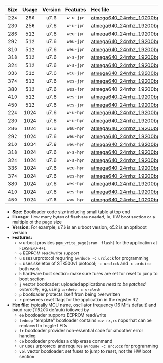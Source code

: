 |Size|Usage|Version|Features|Hex file|
|:-:|:-:|:-:|:-:|:--|
|224|256|u7.6|`w-u-jpr`|[atmega640_24mhz_19200bps_ur_vbl.hex](https://raw.githubusercontent.com/stefanrueger/urboot/main//atmega640_24mhz_19200bps_ur_vbl.hex)|
|230|256|u7.6|`w-u-jpr`|[atmega640_24mhz_19200bps_lednop_ur_vbl.hex](https://raw.githubusercontent.com/stefanrueger/urboot/main//atmega640_24mhz_19200bps_lednop_ur_vbl.hex)|
|286|512|u7.6|`weu-jpr`|[atmega640_24mhz_19200bps_ee_ur_vbl.hex](https://raw.githubusercontent.com/stefanrueger/urboot/main//atmega640_24mhz_19200bps_ee_ur_vbl.hex)|
|292|512|u7.6|`weu-jpr`|[atmega640_24mhz_19200bps_ee_lednop_ur_vbl.hex](https://raw.githubusercontent.com/stefanrueger/urboot/main//atmega640_24mhz_19200bps_ee_lednop_ur_vbl.hex)|
|310|512|u7.6|`weu-jpr`|[atmega640_24mhz_19200bps_ee_lednop_fr_ur_vbl.hex](https://raw.githubusercontent.com/stefanrueger/urboot/main//atmega640_24mhz_19200bps_ee_lednop_fr_ur_vbl.hex)|
|318|512|u7.6|`w-s-jpr`|[atmega640_24mhz_19200bps_vbl.hex](https://raw.githubusercontent.com/stefanrueger/urboot/main//atmega640_24mhz_19200bps_vbl.hex)|
|324|512|u7.6|`w-s-jpr`|[atmega640_24mhz_19200bps_lednop_vbl.hex](https://raw.githubusercontent.com/stefanrueger/urboot/main//atmega640_24mhz_19200bps_lednop_vbl.hex)|
|336|512|u7.6|`weu-jpr`|[atmega640_24mhz_19200bps_ee_lednop_fr_ce_ur_vbl.hex](https://raw.githubusercontent.com/stefanrueger/urboot/main//atmega640_24mhz_19200bps_ee_lednop_fr_ce_ur_vbl.hex)|
|374|512|u7.6|`wes-jpr`|[atmega640_24mhz_19200bps_ee_vbl.hex](https://raw.githubusercontent.com/stefanrueger/urboot/main//atmega640_24mhz_19200bps_ee_vbl.hex)|
|380|512|u7.6|`wes-jpr`|[atmega640_24mhz_19200bps_ee_lednop_vbl.hex](https://raw.githubusercontent.com/stefanrueger/urboot/main//atmega640_24mhz_19200bps_ee_lednop_vbl.hex)|
|410|512|u7.6|`wes-jpr`|[atmega640_24mhz_19200bps_ee_lednop_fr_vbl.hex](https://raw.githubusercontent.com/stefanrueger/urboot/main//atmega640_24mhz_19200bps_ee_lednop_fr_vbl.hex)|
|450|512|u7.6|`wes-jpr`|[atmega640_24mhz_19200bps_ee_lednop_fr_ce_vbl.hex](https://raw.githubusercontent.com/stefanrueger/urboot/main//atmega640_24mhz_19200bps_ee_lednop_fr_ce_vbl.hex)|
|224|1024|u7.6|`w-u-hpr`|[atmega640_24mhz_19200bps_ur.hex](https://raw.githubusercontent.com/stefanrueger/urboot/main//atmega640_24mhz_19200bps_ur.hex)|
|230|1024|u7.6|`w-u-hpr`|[atmega640_24mhz_19200bps_lednop_ur.hex](https://raw.githubusercontent.com/stefanrueger/urboot/main//atmega640_24mhz_19200bps_lednop_ur.hex)|
|286|1024|u7.6|`weu-hpr`|[atmega640_24mhz_19200bps_ee_ur.hex](https://raw.githubusercontent.com/stefanrueger/urboot/main//atmega640_24mhz_19200bps_ee_ur.hex)|
|292|1024|u7.6|`weu-hpr`|[atmega640_24mhz_19200bps_ee_lednop_ur.hex](https://raw.githubusercontent.com/stefanrueger/urboot/main//atmega640_24mhz_19200bps_ee_lednop_ur.hex)|
|310|1024|u7.6|`weu-hpr`|[atmega640_24mhz_19200bps_ee_lednop_fr_ur.hex](https://raw.githubusercontent.com/stefanrueger/urboot/main//atmega640_24mhz_19200bps_ee_lednop_fr_ur.hex)|
|318|1024|u7.6|`w-s-hpr`|[atmega640_24mhz_19200bps.hex](https://raw.githubusercontent.com/stefanrueger/urboot/main//atmega640_24mhz_19200bps.hex)|
|324|1024|u7.6|`w-s-hpr`|[atmega640_24mhz_19200bps_lednop.hex](https://raw.githubusercontent.com/stefanrueger/urboot/main//atmega640_24mhz_19200bps_lednop.hex)|
|336|1024|u7.6|`weu-hpr`|[atmega640_24mhz_19200bps_ee_lednop_fr_ce_ur.hex](https://raw.githubusercontent.com/stefanrueger/urboot/main//atmega640_24mhz_19200bps_ee_lednop_fr_ce_ur.hex)|
|374|1024|u7.6|`wes-hpr`|[atmega640_24mhz_19200bps_ee.hex](https://raw.githubusercontent.com/stefanrueger/urboot/main//atmega640_24mhz_19200bps_ee.hex)|
|380|1024|u7.6|`wes-hpr`|[atmega640_24mhz_19200bps_ee_lednop.hex](https://raw.githubusercontent.com/stefanrueger/urboot/main//atmega640_24mhz_19200bps_ee_lednop.hex)|
|410|1024|u7.6|`wes-hpr`|[atmega640_24mhz_19200bps_ee_lednop_fr.hex](https://raw.githubusercontent.com/stefanrueger/urboot/main//atmega640_24mhz_19200bps_ee_lednop_fr.hex)|
|450|1024|u7.6|`wes-hpr`|[atmega640_24mhz_19200bps_ee_lednop_fr_ce.hex](https://raw.githubusercontent.com/stefanrueger/urboot/main//atmega640_24mhz_19200bps_ee_lednop_fr_ce.hex)|

- **Size:** Bootloader code size including small table at top end
- **Useage:** How many bytes of flash are needed, ie, HW boot section or a multiple of the page size
- **Version:** For example, u7.6 is an urboot version, o5.2 is an optiboot version
- **Features:**
  + `w` urboot provides `pgm_write_page(sram, flash)` for the application at `FLASHEND-4+1`
  + `e` EEPROM read/write support
  + `u` uses urprotocol requiring `avrdude -c urclock` for programming
  + `s` uses skeleton of STK500v1 protocol; `-c urclock` and `-c arduino` both work
  + `h` hardware boot section: make sure fuses are set for reset to jump to boot section
  + `j` vector bootloader: uploaded applications *need to be patched externally*, eg, using `avrdude -c urclock`
  + `p` bootloader protects itself from being overwritten
  + `r` preserves reset flags for the application in the register R2
- **Hex file:** typically MCU name, oscillator frequency (16 MHz default) and baud rate (115200 default) followed by
  + `ee` bootloader supports EEPROM read/write
  + `lednop` "template" bootloader contains `mov rx,rx` nops that can be replaced to toggle LEDs
  + `fr` bootloader provides non-essential code for smoother error handing
  + `ce` bootloader provides a chip erase command
  + `ur` uses urprotocol and requires `avrdude -c urclock` for programming
  + `vbl` vector bootloader: set fuses to jump to reset, not the HW boot section
